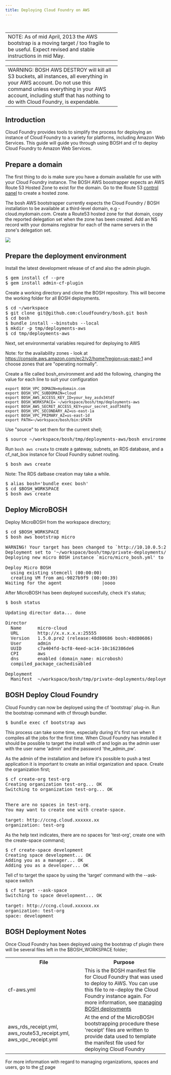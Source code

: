 ```yaml
---
title: Deploying Cloud Foundry on AWS
---
```


  <br />
  <table style="width: 70%;"><tr><td>
  NOTE: As of mid April, 2013 the AWS bootstrap is a moving target / too fragile to be useful. Expect revised and stable instructions in mid May.
  </td></tr></table>

  <table style="width: 70%;"><tr><td>
  WARNING: BOSH AWS DESTROY will kill all S3 buckets, all instances, all everything in your AWS account. Do not use this command unless everything in your AWS account, including stuff that has nothing to do with Cloud Foundry, is expendable.
  </td></tr></table>

## <a id='intro'></a> Introduction ##

Cloud Foundry provides tools to simplify the process for deploying an instance of Cloud Foundry to a variety for platforms, including Amazon Web Services. This guide will guide you through using BOSH and cf to deploy Cloud Foundry to Amazon Web Services.

## <a id='domain-prep'></a> Prepare a domain ##

The first thing to do is make sure you have a domain available for use with your Cloud Foundry instance. The BOSH AWS boostrapper expects an AWS Route 53 Hosted Zone to exist for the domain. Go to the Route 53 [control panel](https://console.aws.amazon.com/route53) to create a hosted zone.

The bosh AWS bootstrapper currently expects the Cloud Foundry / BOSH installation to be available at a third-level domain, e.g - cloud.mydomain.com. Create a Route53 hosted zone for that domain, copy the reported delegation set when the zone has been created. Add an NS record with your domains registrar for each of the name servers in the zone's delegation set.

<img src="/images/bosh-aws/hostedzone.png" />

## <a id='deployment-env-prep'></a> Prepare the deployment environment ##

Install the latest development release of cf and also the admin plugin.

<pre class="terminal">
$ gem install cf --pre
$ gem install admin-cf-plugin
</pre>

Create a working directory and clone the BOSH repository. This will become the working folder for all BOSH deployments.

<pre class="terminal">
$ cd ~/workspace
$ git clone git@github.com:cloudfoundry/bosh.git bosh
$ cd bosh
$ bundle install --binstubs --local
$ mkdir -p tmp/deployments-aws
$ cd tmp/deployments-aws
</pre>

Next, set environmental variables required for deploying to AWS

Note: for the availability zones - look at https://console.aws.amazon.com/ec2/v2/home?region=us-east-1 and choose zones that are "operating normally".

Create a file called bosh_environment and add the following, changing the value for each line to suit your configuration

~~~
export BOSH_VPC_DOMAIN=mydomain.com 
export BOSH_VPC_SUBDOMAIN=cloud
export BOSH_AWS_ACCESS_KEY_ID=your_key_asdv34tdf
export BOSH_WORKSPACE= ~/workspace/bosh/tmp/deployments-aws
export BOSH_AWS_SECRET_ACCESS_KEY=your_secret_asdf34dfg
export BOSH_VPC_SECONDARY_AZ=us-east-1a
export BOSH_VPC_PRIMARY_AZ=us-east-1d
export PATH=~/workspace/bosh/bin:$PATH
~~~

Use "source" to set them for the current shell;

<pre class="terminal">
$ source ~/workspace/bosh/tmp/deployments-aws/bosh_environment
</pre>

Run `bosh aws create` to create a gateway, subnets, an RDS database, and a cf_nat_box instance for Cloud Foundry subnet routing.

<pre class="terminal">
$ bosh aws create
</pre>

Note: The RDS datbase creation may take a while.

<pre class="terminal">
$ alias bosh='bundle exec bosh'
$ cd $BOSH_WORKSPACE
$ bosh aws create
</pre>

## <a id='deploy-microbosh'></a> Deploy MicroBOSH ##

Deploy MicroBOSH from the workspace directory;

<pre class="terminal">
$ cd $BOSH_WORKSPACE
$ bosh aws bootstrap micro

WARNING! Your target has been changed to `http://10.10.0.5:25555'!
Deployment set to '~/workspace/bosh/tmp/private-deployments/deployments/micro/micro_bosh.yml'
Deploying new micro BOSH instance `micro/micro_bosh.yml' to `http://10.10.0.5:25555' (type 'yes' to continue): yes

Deploy Micro BOSH
  using existing stemcell (00:00:00)                                                                
  creating VM from ami-9027b9f9 (00:00:39)                                                          
Waiting for the agent               |oooo                    | 2/11 00:01:23  ETA: 00:02:14   
</pre>

After MicroBOSH has been deployed succesfully, check it's status;

<pre class="terminal">
$ bosh status

Updating director data... done

Director
  Name      micro-cloud
  URL       http://x.x.x.x.x:25555
  Version   1.5.0.pre2 (release:48d80686 bosh:48d80686)
  User      admin
  UUID      c7a404fd-bcf8-4eed-ac14-10c162386de6
  CPI       aws
  dns       enabled (domain_name: microbosh)
  compiled_package_cachedisabled

Deployment
  Manifest  ~/workspace/bosh/tmp/private-deployments/deployments/micro/micro_bosh.yml
</pre>

## <a id='deploy-cloudfoundry'></a> BOSH Deploy Cloud Foundry ##

Cloud Foundry can now be deployed using the cf 'bootstrap' plug-in. Run the bootstrap command with cf through bundler.

<pre class="terminal">
$ bundle exec cf bootstrap aws
</pre>

This process can take some time, especially during it's first run when it compiles all the jobs for the first time. When Cloud Foundry has installed it should be possible to target the install with cf and login as the admin user with the user name 'admin' and the password 'the\_admin\_pw'.

As the admin of the installation and before it's possible to push a test application it is important to create an initial organization and space. Create the organization first;

<pre class="terminal">
$ cf create-org test-org
Creating organization test-org... OK
Switching to organization test-org... OK


There are no spaces in test-org.
You may want to create one with create-space.

target: http://ccng.cloud.xxxxxx.xx
organization: test-org
</pre>

As the help text indicates, there are no spaces for 'test-org', create one with the create-space command;

<pre class="terminal">
$ cf create-space development
Creating space development... OK
Adding you as a manager... OK
Adding you as a developer... OK
</pre>

Tell cf to target the space by using the 'target' command with the --ask-space switch

<pre class="terminal">
$ cf target --ask-space
Switching to space development... OK

target: http://ccng.cloud.xxxxxx.xx
organization: test-org
space: development
</pre>

## <a id='deploy-notes'></a> BOSH Deployment Notes ##

Once Cloud Foundry has been deployed using the bootstrap cf plugin there will be several files left in the $BOSH_WORKSPACE folder;

<table>
  <tr><th>File</th><th>Purpose</th></tr>
  <tr>
    <td>cf-aws.yml</td>
    <td>This is the BOSH manifest file for Cloud Foundry that was used to deploy to AWS. You can use this file to re-deploy the Cloud Foundry instance again. For more information, see <a href="">managing BOSH deployments</a></td>
  </tr>
  <tr>
    <td>aws_rds_receipt.yml, aws_route53_receipt.yml, aws_vpc_receipt.yml</td>
    <td>At the end of the MicroBOSH bootstrapping procedure these 'receipt' files are written to provide data used to template the manifest file used for deploying Cloud Foundry</td>
  </tr>
</table>

For more information with regard to managing organizations, spaces and users, go to the [cf](../../../using/managing-apps/cf) page

